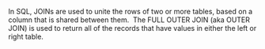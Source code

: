 In SQL, JOINs are used to unite the rows of two or more tables, based on a column that is shared between them.
​
The FULL OUTER JOIN (aka OUTER JOIN) is used to return all of the records that have values in either the left or right table.